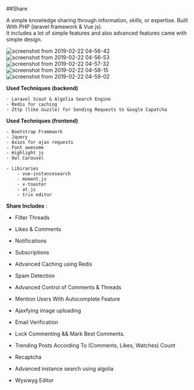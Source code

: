 ##Share<br>

A simple knowledge sharing through information, skills, or expertise. 
Built With PHP (laravel framework & Vue js).<br>
It includes a lot of simple features and also advanced features came with simple 
design.

![screenshot from 2019-02-22 04-56-42](https://user-images.githubusercontent.com/43038778/53218732-f5814f80-3665-11e9-8345-30a21ed1e067.png)
<br>
![screenshot from 2019-02-22 04-56-53](https://user-images.githubusercontent.com/43038778/53218734-f87c4000-3665-11e9-8d7e-7fa7f75a3051.png)
<br>
![screenshot from 2019-02-22 04-57-32](https://user-images.githubusercontent.com/43038778/53218735-f9ad6d00-3665-11e9-9804-fed2e3994982.png)
<br>
![screenshot from 2019-02-22 04-58-15](https://user-images.githubusercontent.com/43038778/53218739-fb773080-3665-11e9-9baf-50629389198f.png)
<br>
![screenshot from 2019-02-22 04-59-02](https://user-images.githubusercontent.com/43038778/53218742-fdd98a80-3665-11e9-8cce-fcbe442630e3.png)
<br>

**Used Techniques (backend)**

    - Laravel Scout & Algolia Search Engine
    - Redis for caching 
    - Zttp (like Guzzle) for Sending Requests to Google Capatcha
    
**Used Techniques (frontend)**

    - Bootstrap Framework
    - Jquery 
    - Axios for ajax requests
    - Font awesome
    - Highlight js
    - Owl Carousel
    
    - Libiraries 
        - vue-instancesearch
        - moment.js
        - v-toaster
        - at.js
        - trix editor

**Share Includes** :

- Filter Threads

- Likes & Comments 

- Notifications 

- Subscriptions

- Advanced Caching using Redis

- Spam Detection

- Advanced Control of Comments & Threads 

- Mention Users With Autocomplete Feature

- Ajaxfying image uploading

- Email Verification 

- Lock Commenting && Mark Best Comments.

- Trending Posts According To (Comments, Likes, Watches) Count

- Recaptcha

- Advanced instance search using algolia 

- Wysiwyg Editor 

